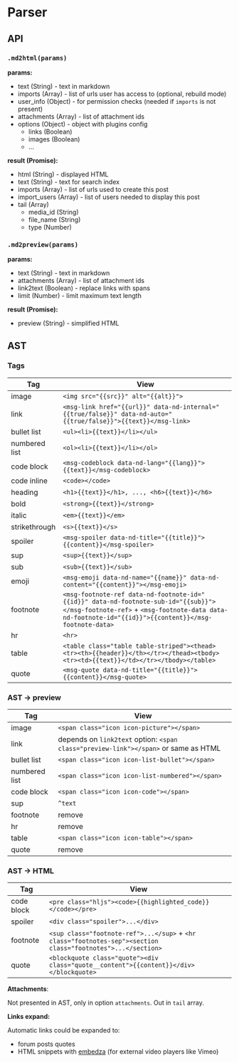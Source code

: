 # Parser

## API

### `.md2html(params)`

**params:**

- text (String) - text in markdown
- imports (Array) - list of urls user has access to (optional, rebuild mode)
- user_info (Object) - for permission checks (needed if `imports` is not present)
- attachments (Array) - list of attachment ids
- options (Object) - object with plugins config
  - links (Boolean)
  - images (Boolean)
  - ...
  
**result (Promise):**

- html (String) - displayed HTML
- text (String) - text for search index
- imports (Array) - list of urls used to create this post
- import_users (Array) - list of users needed to display this post
- tail (Array)
  - media_id (String)
  - file_name (String)
  - type (Number)

### `.md2preview(params)`

**params:**

- text (String) - text in markdown
- attachments (Array) - list of attachment ids
- link2text (Boolean) - replace links with spans
- limit (Number) - limit maximum text length

**result (Promise):**

- preview (String) - simplified HTML

## AST

### Tags

| Tag | View |
| --- | ---- |
| image | `<img src="{{src}}" alt="{{alt}}">` |
| link | `<msg-link href="{{url}}" data-nd-internal="{{true/false}}" data-nd-auto="{{true/false}}">{{text}}</msg-link>` |
| bullet list | `<ul><li>{{text}}</li></ul>` |
| numbered list | `<ol><li>{{text}}</li></ol>` |
| code block | `<msg-codeblock data-nd-lang="{{lang}}">{{text}}</msg-codeblock>` |
| code inline | `<code></code>` |
| heading | `<h1>{{text}}</h1>, ..., <h6>{{text}}</h6>` |
| bold | `<strong>{{text}}</strong>` |
| italic | `<em>{{text}}</em>` |
| strikethrough | `<s>{{text}}</s>` |
| spoiler | `<msg-spoiler data-nd-title="{{title}}">{{content}}</msg-spoiler>` |
| sup | `<sup>{{text}}</sup>` |
| sub | `<sub>{{text}}</sub>` |
| emoji | `<msg-emoji data-nd-name="{{name}}" data-nd-content="{{content}}"></msg-emoji>` |
| footnote | `<msg-footnote-ref data-nd-footnote-id="{{id}}" data-nd-footnote-sub-id="{{sub}}"></msg-footnote-ref>` + `<msg-footnote-data data-nd-footnote-id="{{id}}">{{content}}</msg-footnote-data>` |
| hr | `<hr>` |
| table | `<table class="table table-striped"><thead><tr><th>{{header}}</th></tr></thead><tbody><tr><td>{{text}}</td></tr></tbody></table>` |
| quote | `<msg-quote data-nd-title="{{title}}">{{content}}</msg-quote>` |

### AST -> preview

| Tag | View |
| --- | ---- |
| image | `<span class="icon icon-picture"></span>` |
| link | depends on `link2text` option: `<span class="preview-link"></span>` or same as HTML |
| bullet list | `<span class="icon icon-list-bullet"></span>` |
| numbered list | `<span class="icon icon-list-numbered"></span>` |
| code block | `<span class="icon icon-code"></span>` |
| sup | `^text` |
| footnote | remove |
| hr | remove |
| table | `<span class="icon icon-table"></span>` |
| quote | remove |

### AST -> HTML

| Tag | View |
| --- | ---- |
| code block | `<pre class="hljs"><code>{{highlighted_code}}</code></pre>` |
| spoiler | `<div class="spoiler">...</div>` |
| footnote | `<sup class="footnote-ref">...</sup>` + `<hr class="footnotes-sep"><section class="footnotes">...</section>` |
| quote | `<blockquote class="quote"><div class="quote__content">{{content}}</div></blockquote>` |


**Attachments**:

Not presented in AST, only in option `attachments`. Out in `tail` array.

**Links expand:**

Automatic links could be expanded to:

- forum posts quotes
- HTML snippets with [embedza](https://github.com/nodeca/embedza) (for external video players like Vimeo)
